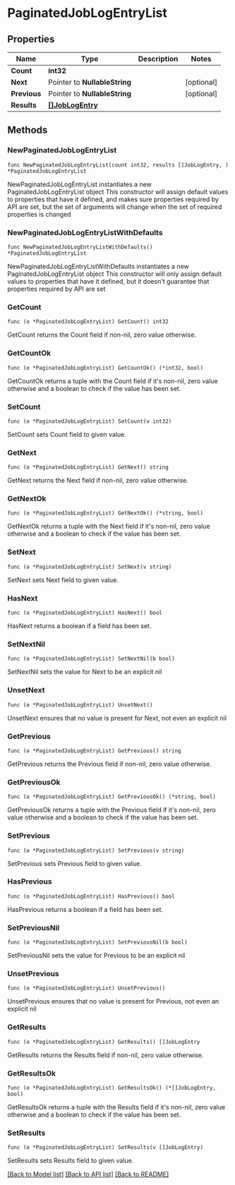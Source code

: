 # PaginatedJobLogEntryList

## Properties

Name | Type | Description | Notes
------------ | ------------- | ------------- | -------------
**Count** | **int32** |  | 
**Next** | Pointer to **NullableString** |  | [optional] 
**Previous** | Pointer to **NullableString** |  | [optional] 
**Results** | [**[]JobLogEntry**](JobLogEntry.md) |  | 

## Methods

### NewPaginatedJobLogEntryList

`func NewPaginatedJobLogEntryList(count int32, results []JobLogEntry, ) *PaginatedJobLogEntryList`

NewPaginatedJobLogEntryList instantiates a new PaginatedJobLogEntryList object
This constructor will assign default values to properties that have it defined,
and makes sure properties required by API are set, but the set of arguments
will change when the set of required properties is changed

### NewPaginatedJobLogEntryListWithDefaults

`func NewPaginatedJobLogEntryListWithDefaults() *PaginatedJobLogEntryList`

NewPaginatedJobLogEntryListWithDefaults instantiates a new PaginatedJobLogEntryList object
This constructor will only assign default values to properties that have it defined,
but it doesn't guarantee that properties required by API are set

### GetCount

`func (o *PaginatedJobLogEntryList) GetCount() int32`

GetCount returns the Count field if non-nil, zero value otherwise.

### GetCountOk

`func (o *PaginatedJobLogEntryList) GetCountOk() (*int32, bool)`

GetCountOk returns a tuple with the Count field if it's non-nil, zero value otherwise
and a boolean to check if the value has been set.

### SetCount

`func (o *PaginatedJobLogEntryList) SetCount(v int32)`

SetCount sets Count field to given value.


### GetNext

`func (o *PaginatedJobLogEntryList) GetNext() string`

GetNext returns the Next field if non-nil, zero value otherwise.

### GetNextOk

`func (o *PaginatedJobLogEntryList) GetNextOk() (*string, bool)`

GetNextOk returns a tuple with the Next field if it's non-nil, zero value otherwise
and a boolean to check if the value has been set.

### SetNext

`func (o *PaginatedJobLogEntryList) SetNext(v string)`

SetNext sets Next field to given value.

### HasNext

`func (o *PaginatedJobLogEntryList) HasNext() bool`

HasNext returns a boolean if a field has been set.

### SetNextNil

`func (o *PaginatedJobLogEntryList) SetNextNil(b bool)`

 SetNextNil sets the value for Next to be an explicit nil

### UnsetNext
`func (o *PaginatedJobLogEntryList) UnsetNext()`

UnsetNext ensures that no value is present for Next, not even an explicit nil
### GetPrevious

`func (o *PaginatedJobLogEntryList) GetPrevious() string`

GetPrevious returns the Previous field if non-nil, zero value otherwise.

### GetPreviousOk

`func (o *PaginatedJobLogEntryList) GetPreviousOk() (*string, bool)`

GetPreviousOk returns a tuple with the Previous field if it's non-nil, zero value otherwise
and a boolean to check if the value has been set.

### SetPrevious

`func (o *PaginatedJobLogEntryList) SetPrevious(v string)`

SetPrevious sets Previous field to given value.

### HasPrevious

`func (o *PaginatedJobLogEntryList) HasPrevious() bool`

HasPrevious returns a boolean if a field has been set.

### SetPreviousNil

`func (o *PaginatedJobLogEntryList) SetPreviousNil(b bool)`

 SetPreviousNil sets the value for Previous to be an explicit nil

### UnsetPrevious
`func (o *PaginatedJobLogEntryList) UnsetPrevious()`

UnsetPrevious ensures that no value is present for Previous, not even an explicit nil
### GetResults

`func (o *PaginatedJobLogEntryList) GetResults() []JobLogEntry`

GetResults returns the Results field if non-nil, zero value otherwise.

### GetResultsOk

`func (o *PaginatedJobLogEntryList) GetResultsOk() (*[]JobLogEntry, bool)`

GetResultsOk returns a tuple with the Results field if it's non-nil, zero value otherwise
and a boolean to check if the value has been set.

### SetResults

`func (o *PaginatedJobLogEntryList) SetResults(v []JobLogEntry)`

SetResults sets Results field to given value.



[[Back to Model list]](../README.md#documentation-for-models) [[Back to API list]](../README.md#documentation-for-api-endpoints) [[Back to README]](../README.md)


